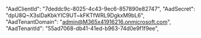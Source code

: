 "AadClientId": "7deddc9c-8025-4c43-9ec6-857890e82747",
  "AadSecret": "dpU8Q~X3slDaKbkYIC9UT~kFKTfWRL9DgkxM9bL6",
  "AadTenantDomain": "admin@M365x41916216.onmicrosoft.com",
  "AadTenantId": "55ad7068-db41-41ed-b963-74d0e9f1f9ee",

